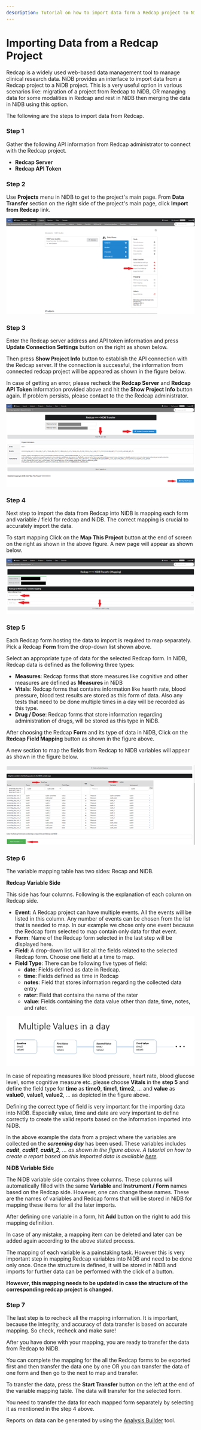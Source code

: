 ```yaml
---
description: Tutorial on how to import data form a Redcap project to NiDB project
---
```


# Importing Data from a Redcap Project

Redcap is a widely used web-based data management tool to manage clinical research data. NiDB provides an interface to import data from a Redcap project to a NiDB project. This is a very useful option in various scenarios like: migration of a project from Redcap to NiDB, OR managing data for some modalities in Redcap and rest in NiDB then merging the data in NiDB using this option.&#x20;

The following are the steps to import data from Redcap.

### Step 1

Gather the following API information from Redcap administrator to connect with the Redcap project.

* **Redcap Server**
* **Redcap API Token**

### Step 2

Use **Projects** menu in NiDB to get to the project's main page. From **Data Transfer** section on the right side of the project's main page, click **Import from Redcap** link.

![](<../../.gitbook/assets/image (1).png>)

### Step 3

Enter the Redcap server address and API token information and press **Update Connection Settings** button on the right as shown below.

Then press **Show Project Info** button to establish the API connection with the Redcap server. If the connection is successful, the information from connected redcap project will be appeared as shown in the figure below.

In case of getting an error, please recheck the **Redcap Server** and **Redcap API Token** information provided above and hit the **Show Project Info** button again. If problem persists, please contact to the the Redcap administrator.

![](<../../.gitbook/assets/image (2) (2) (1).png>)

### Step 4

Next step to import the data from Redcap into NiDB is mapping each form and variable / field for redcap and NiDB.  The correct mapping is crucial to accurately import the data.

To start mapping Click on the **Map This Project** button at the end of screen on the right as shown in the above figure. A new page will appear as shown below.

![](<../../.gitbook/assets/image (8).png>)

### Step 5

Each Redcap form hosting the data to import is required to map separately. Pick a Redcap **Form** from the drop-down list shown above.

Select an appropriate type of data for the selected Redcap form. In NiDB, Redcap data is defined as the following three types:

* **Measures**: Redcap forms that store measures like cognitive and other measures are defined as **Measures i**n NiDB
* **Vitals**: Redcap forms that contains information like hearth rate, blood pressure, blood test results are stored as this form of data. Also any tests that need to be done multiple times in a day will be recorded as this type.
* **Drug / Dose**: Redcap forms that store information regarding administration of drugs, will be stored as this type in NiDB.

After choosing the Redcap **Form** and its type of data in NiDB, Click on the **Redcap Field Mapping** button as shown in the figure above.

A new section to map the fields from Redcap to NiDB variables will appear as shown in the figure below.

![](<../../.gitbook/assets/image (4) (2).png>)

### Step 6

The variable mapping table has two sides: Recap and NiDB.

**Redcap Variable Side**

This side has four columns. Following is the explanation of each column on Redcap side.

* **Event**: A Redcap project can have multiple events. All the events will be listed in this column. Any number of events can be chosen from the list that is needed to map. In our example we chose only one event because the Redcap form selected to map contain only data for that event.
* **Form**: Name of the Redcap form selected in the last step will be displayed here.
* **Field**: A drop-down list will list all the fields related to the selected Redcap form. Choose one field at a time to map.
* **Field Type**: There can be following five types of field:
  * **date**: Fields defined as date in Redcap.
  * **time**: Fields defined as time in Redcap
  * **notes**: Field that stores information regarding the collected data entry
  * **rater**: Field that contains the name of the rater
  * **value**: Fields containing the data value other than date, time, notes, and rater.

![](<../../.gitbook/assets/image (10).png>)

In case of repeating measures like blood pressure, heart rate, blood glucose level, some cognitive measure etc. please choose **Vitals** in the **step 5** and define the field type for **time** as **time0**, **time1**, **time2**, ... and **value** as **value0**, **value1**, **value2**, ... as depicted in the figure above.

Defining the correct type of field is very important for the importing data into NiDB. Especially value, time and date are very important to define correctly to create the valid reports based on the information imported into NiDB.

In the above example the data from a project where the  variables are collected on the _**screening day**_ has been used. These variables includes _**cudit**_, _**cudit1**, **cudit\_2**, ... as shown in the figure above. A tutorial on how to create a report based on this imported data is available_ [_here_](reports-based-on-data-imported-from-redcap.md)_._

**NiDB Variable Side**

The NiDB variable side contains three columns. These columns will automatically filled with the same **Variable** and **Instrument / Form** names based on the Redcap side. However, one can change these names. These are the names of variables and Redcap forms that will be stored in NiDB for mapping these items for all the later imports.

After defining one variable in a form, hit **Add** button on the right to add this mapping definition.

In case of any mistake, a mapping item can be deleted and later can be added again according to the above stated process.

The mapping of each variable is a painstaking task. However this is very important step in mapping Redcap variables into NiDB and need to be done only once. Once the structure is defined, it will be stored in NiDB and imports for further data can be performed with the click of a button.

**However, this mapping needs to be updated in case the structure of the corresponding redcap project is changed.**

### Step 7

The last step is to recheck all the mapping information. It is important, because the integrity, and accuracy of data transfer is based on accurate mapping. So check, recheck and make sure!

After you have done with your mapping, you are ready to transfer the data from Redcap to NiDB.

You can complete the mapping for the all the Redcap forms to be exported first and then transfer the data one by one OR you can transfer the data of one form and then go to the next to map and transfer.

To transfer the data, press the **Start Transfer** button on the left at the end of the variable mapping table. The data will transfer for the selected form.

You need to transfer the data for each mapped form separately by selecting it as mentioned in the step 4 above.

Reports on data can be generated by using the [Analysis Builder](../analysis-builder.md) tool.
